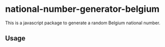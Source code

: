 # national-number-generator-belgium

This is a javascript package to generate a random Belgium national number.

## Usage
